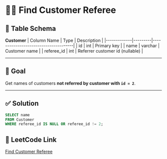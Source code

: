 # 🙅‍♂️ Find Customer Referee

## 🧾 Table Schema

**Customer**
| Column Name | Type    | Description                          |
|-------------|---------|--------------------------------------|
| id          | int     | Primary key                          |
| name        | varchar | Customer name                        |
| referee_id  | int     | Referrer customer id (nullable)      |

---

## 🎯 Goal

Get names of customers **not referred by customer with `id = 2`**.

---

## ✅ Solution

```sql
SELECT name
FROM Customer
WHERE referee_id IS NULL OR referee_id != 2;
```
## 🔗 LeetCode Link

[Find Customer Referee](https://leetcode.com/problems/find-customer-referee/?envType=study-plan-v2&envId=top-sql-50)
